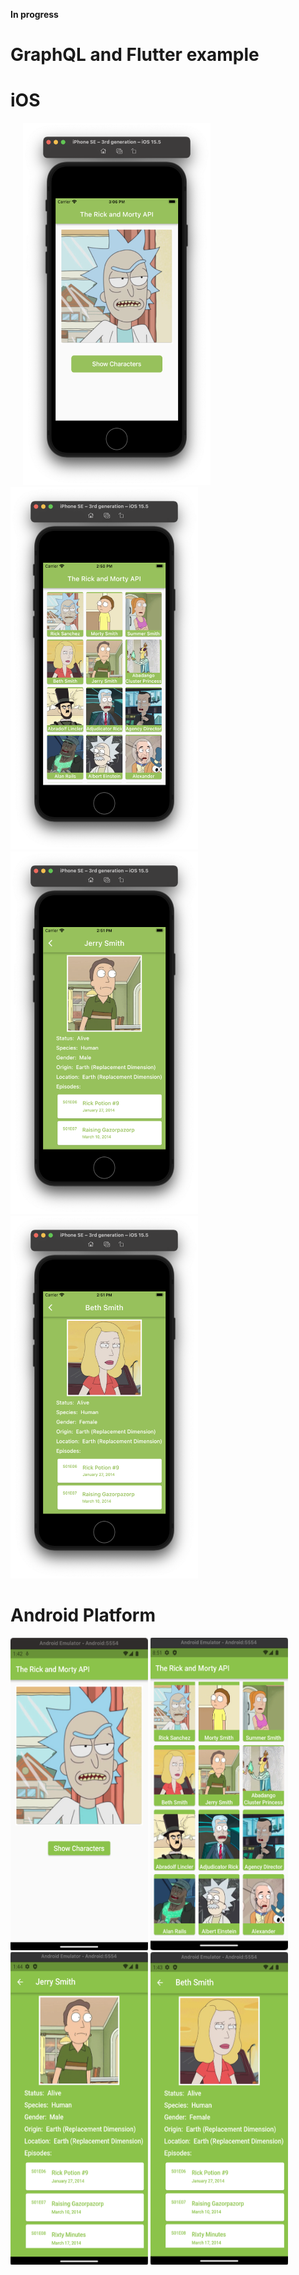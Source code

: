 **In progress**
# GraphQL and Flutter example

# iOS

<p align="left">
<img src="https://github.com/CodingFlutter/flutter_graphql/blob/main/assets/pics/ios_pic1.png" width="300" height="580" hspace="20"/> 
<img src="https://github.com/CodingFlutter/flutter_graphql/blob/main/assets/pics/ios_pic2.png" width="300" height="580"/>
<img src="https://github.com/CodingFlutter/flutter_graphql/blob/main/assets/pics/ios_pic3.png" width="300" height="580"/> 
<img src="https://github.com/CodingFlutter/flutter_graphql/blob/main/assets/pics/ios_pic4.png" width="300" height="580"/>
</p>

# Android Platform

<p align="left">
<img src="https://github.com/CodingFlutter/flutter_graphql/blob/main/assets/pics/and_pic1.png" width="220" height="500"/> 
<img src="https://github.com/CodingFlutter/flutter_graphql/blob/main/assets/pics/and_pic2.png" width="220" height="500"/>
<img src="https://github.com/CodingFlutter/flutter_graphql/blob/main/assets/pics/and_pic3.png" width="220" height="500"/> 
<img src="https://github.com/CodingFlutter/flutter_graphql/blob/main/assets/pics/and_pic4.png" width="220" height="500"/>
</p>
